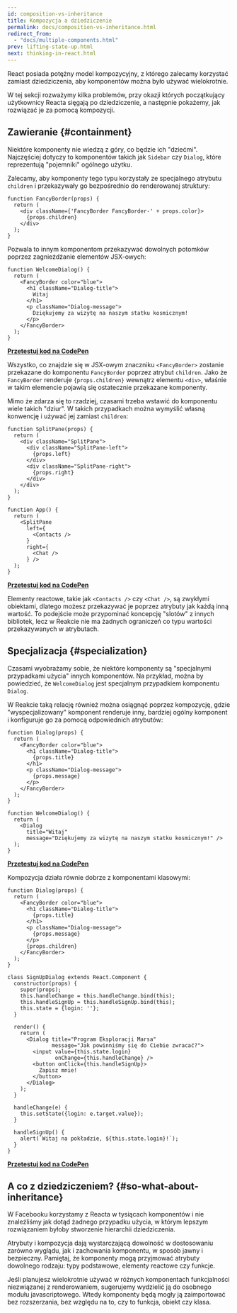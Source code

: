```yaml
---
id: composition-vs-inheritance
title: Kompozycja a dziedziczenie
permalink: docs/composition-vs-inheritance.html
redirect_from:
  - "docs/multiple-components.html"
prev: lifting-state-up.html
next: thinking-in-react.html
---
```


React posiada potężny model kompozycyjny, z którego zalecamy korzystać zamiast dziedziczenia, aby komponentów można było używać wielokrotnie.

W tej sekcji rozważymy kilka problemów, przy okazji których początkujący użytkownicy Reacta sięgają po dziedziczenie, a następnie pokażemy, jak rozwiązać je za pomocą kompozycji.

## Zawieranie {#containment}

Niektóre komponenty nie wiedzą z góry, co będzie ich "dziećmi". Najczęściej dotyczy to komponentów takich jak `Sidebar` czy `Dialog`, które reprezentują "pojemniki" ogólnego użytku.

Zalecamy, aby komponenty tego typu korzystały ze specjalnego atrybutu `children` i przekazywały go bezpośrednio do renderowanej struktury:

```js{4}
function FancyBorder(props) {
  return (
    <div className={'FancyBorder FancyBorder-' + props.color}>
      {props.children}
    </div>
  );
}
```

Pozwala to innym komponentom przekazywać dowolnych potomków poprzez zagnieżdżanie elementów JSX-owych:

```js{4-9}
function WelcomeDialog() {
  return (
    <FancyBorder color="blue">
      <h1 className="Dialog-title">
        Witaj
      </h1>
      <p className="Dialog-message">
        Dziękujemy za wizytę na naszym statku kosmicznym!
      </p>
    </FancyBorder>
  );
}
```

**[Przetestuj kod na CodePen](https://codepen.io/gaearon/pen/ozqNOV?editors=0010)**

Wszystko, co znajdzie się w JSX-owym znaczniku `<FancyBorder>` zostanie przekazane do komponentu `FancyBorder` poprzez atrybut `children`. Jako że `FancyBorder` renderuje `{props.children}` wewnątrz elementu `<div>`, właśnie w takim elemencie pojawią się ostatecznie przekazane komponenty.

Mimo że zdarza się to rzadziej, czasami trzeba wstawić do komponentu wiele takich "dziur". W takich przypadkach można wymyślić własną konwencję i używać jej zamiast `children`:

```js{5,8,18,21}
function SplitPane(props) {
  return (
    <div className="SplitPane">
      <div className="SplitPane-left">
        {props.left}
      </div>
      <div className="SplitPane-right">
        {props.right}
      </div>
    </div>
  );
}

function App() {
  return (
    <SplitPane
      left={
        <Contacts />
      }
      right={
        <Chat />
      } />
  );
}
```

[**Przetestuj kod na CodePen**](https://codepen.io/gaearon/pen/gwZOJp?editors=0010)

Elementy reactowe, takie jak `<Contacts />` czy `<Chat />`, są zwykłymi obiektami, dlatego możesz przekazywać je poprzez atrybuty jak każdą inną wartość. To podejście może przypominać koncepcję "slotów" z innych bibliotek, lecz w Reakcie nie ma żadnych ograniczeń co typu wartości przekazywanych w atrybutach.

## Specjalizacja {#specialization}

Czasami wyobrażamy sobie, że niektóre komponenty są "specjalnymi przypadkami użycia" innych komponentów. Na przykład, można by powiedzieć, że `WelcomeDialog` jest specjalnym przypadkiem komponentu `Dialog`.

W Reakcie taką relację również można osiągnąć poprzez kompozycję, gdzie "wyspecjalizowany" komponent renderuje inny, bardziej ogólny komponent i konfiguruje go za pomocą odpowiednich atrybutów:

```js{5,8,16-18}
function Dialog(props) {
  return (
    <FancyBorder color="blue">
      <h1 className="Dialog-title">
        {props.title}
      </h1>
      <p className="Dialog-message">
        {props.message}
      </p>
    </FancyBorder>
  );
}

function WelcomeDialog() {
  return (
    <Dialog
      title="Witaj"
      message="Dziękujemy za wizytę na naszym statku kosmicznym!" />
  );
}
```

[**Przetestuj kod na CodePen**](https://codepen.io/gaearon/pen/kkEaOZ?editors=0010)

Kompozycja działa równie dobrze z komponentami klasowymi:

```js{10,27-31}
function Dialog(props) {
  return (
    <FancyBorder color="blue">
      <h1 className="Dialog-title">
        {props.title}
      </h1>
      <p className="Dialog-message">
        {props.message}
      </p>
      {props.children}
    </FancyBorder>
  );
}

class SignUpDialog extends React.Component {
  constructor(props) {
    super(props);
    this.handleChange = this.handleChange.bind(this);
    this.handleSignUp = this.handleSignUp.bind(this);
    this.state = {login: ''};
  }

  render() {
    return (
      <Dialog title="Program Eksploracji Marsa"
              message="Jak powinniśmy się do Ciebie zwracać?">
        <input value={this.state.login}
               onChange={this.handleChange} />
        <button onClick={this.handleSignUp}>
          Zapisz mnie!
        </button>
      </Dialog>
    );
  }

  handleChange(e) {
    this.setState({login: e.target.value});
  }

  handleSignUp() {
    alert(`Witaj na pokładzie, ${this.state.login}!`);
  }
}
```

[**Przetestuj kod na CodePen**](https://codepen.io/gaearon/pen/gwZbYa?editors=0010)

## A co z dziedziczeniem? {#so-what-about-inheritance}

W Facebooku korzystamy z Reacta w tysiącach komponentów i nie znaleźliśmy jak dotąd żadnego przypadku użycia, w którym lepszym rozwiązaniem byłoby stworzenie hierarchii dziedziczenia.

Atrybuty i kompozycja dają wystarczającą dowolność w dostosowaniu zarówno wyglądu, jak i zachowania komponentu, w sposób jawny i bezpieczny. Pamiętaj, że komponenty mogą przyjmować atrybuty dowolnego rodzaju: typy podstawowe, elementy reactowe czy funkcje.

Jeśli planujesz wielokrotnie używać w różnych komponentach funkcjalności niezwiązanej z renderowaniem, sugerujemy wydzielić ją do osobnego modułu javascriptowego. Wtedy komponenty będą mogły ją zaimportować bez rozszerzania, bez względu na to, czy to funkcja, obiekt czy klasa.
